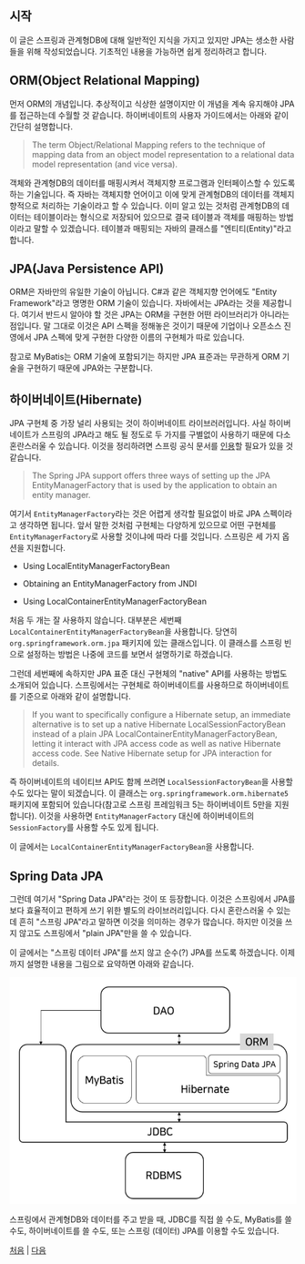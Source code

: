 ## 시작
이 글은 스프링과 관계형DB에 대해 일반적인 지식을 가지고 있지만 JPA는 생소한 사람들을 위해 작성되었습니다. 기초적인 내용을 가능하면 쉽게 정리하려고 합니다.

## ORM(Object Relational Mapping) 
먼저 ORM의 개념입니다. 추상적이고 식상한 설명이지만 이 개념을 계속 유지해야 JPA를 접근하는데 수월할 것 같습니다. 하이버네이트의 사용자 가이드에서는 아래와 같이 간단히 설명합니다.

>The term Object/Relational Mapping refers to the technique of mapping data from an object model representation to a relational data model representation (and vice versa).

객체와 관계형DB의 데이터를 매핑시켜서 객체지향 프로그램과 인터페이스할 수 있도록 하는 기술입니다. 즉 자바는 객체지향 언어이고 이에 맞게 관계형DB의 데이터를 객체지향적으로 처리하는 기술이라고 할 수 있습니다. 이미 알고 있는 것처럼 관계형DB의 데이터는 테이블이라는 형식으로 저장되어 있으므로 결국 테이블과 객체를 매핑하는 방법이라고 말할 수 있겠습니다. 테이블과 매핑되는 자바의 클래스를 "엔티티(Entity)"라고 합니다.

## JPA(Java Persistence API)
ORM은 자바만의 유일한 기술이 아닙니다. C#과 같은 객체지향 언어에도 "Entity Framework"라고 명명한 ORM 기술이 있습니다. 자바에서는 JPA라는 것을 제공합니다. 여기서 반드시 알아야 할 것은 JPA는 ORM을 구현한 어떤 라이브러리가 아니라는 점입니다. 말 그대로 이것은 API 스펙을 정해놓은 것이기 때문에 기업이나 오픈소스 진영에서 JPA 스펙에 맞게 구현한 다양한 이름의 구현체가 따로 있습니다.

참고로 MyBatis는 ORM 기술에 포함되기는 하지만 JPA 표준과는 무관하게 ORM 기술을 구현하기 때문에 JPA와는 구분합니다.

## 하이버네이트(Hibernate)
JPA 구현체 중 가장 널리 사용되는 것이 하이버네이트 라이브러러입니다. 사실 하이버네이트가 스프링의 JPA라고 해도 될 정도로 두 가지를 구별없이 사용하기 때문에 다소 혼란스러울 수 있습니다. 이것을 정리하려면 스프링 공식 문서를 [인용](https://docs.spring.io/spring-framework/docs/5.3.x/reference/html/data-access.html#orm-jpa-setup)할 필요가 있을 것 같습니다.

>The Spring JPA support offers three ways of setting up the JPA EntityManagerFactory that is used by the application to obtain an entity manager.

여기서 `EntityManagerFactory`라는 것은 어렵게 생각할 필요없이 바로 JPA 스펙이라고 생각하면 됩니다. 앞서 말한 것처럼 구현체는 다양하게 있으므로 어떤 구현체를 `EntityManagerFactory`로 사용할 것이냐에 따라 다를 것입니다. 스프링은 세 가지 옵션을 지원합니다.

- Using LocalEntityManagerFactoryBean

- Obtaining an EntityManagerFactory from JNDI

- Using LocalContainerEntityManagerFactoryBean  


처음 두 개는 잘 사용하지 않습니다. 대부분은 세번째 `LocalContainerEntityManagerFactoryBean`을 사용합니다. 당연히 `org.springframework.orm.jpa` 패키지에 있는 클래스입니다. 이 클래스를 스프링 빈으로 설정하는 방법은 나중에 코드를 보면서 설명하기로 하겠습니다.

그런데 세번째에 속하지만 JPA 표준 대신 구현체의 "native" API를 사용하는 방법도 소개되어 있습니다. 스프링에서는 구현체로 하이버네이트를 사용하므로 하이버네이트를 기준으로 아래와 같이 설명합니다.

>If you want to specifically configure a Hibernate setup, an immediate alternative is to set up a native Hibernate LocalSessionFactoryBean instead of a plain JPA LocalContainerEntityManagerFactoryBean, letting it interact with JPA access code as well as native Hibernate access code. See Native Hibernate setup for JPA interaction for details.

즉 하이버네이트의 네이티브 API도 함께 쓰려면 `LocalSessionFactoryBean`을 사용할 수도 있다는 말이 되겠습니다. 이 클래스는 `org.springframework.orm.hibernate5` 패키지에 포함되어 있습니다(참고로 스프링 프레임워크 5는 하이버네이트 5만을 지원합니다). 이것을 사용하면 `EntityManagerFactory` 대신에 하이버네이트의 `SessionFactory`를 사용할 수도 있게 됩니다.

이 글에서는 `LocalContainerEntityManagerFactoryBean`을 사용합니다.

## Spring Data JPA
그런데 여기서 "Spring Data JPA"라는 것이 또 등장합니다. 이것은 스프링에서 JPA를 보다 효율적이고 편하게 쓰기 위한 별도의 라이브러리입니다. 다시 혼란스러울 수 있는데 흔히 "스프링 JPA"라고 말하면 이것을 의미하는 경우가 많습니다. 하지만 이것을 쓰지 않고도 스프링에서 "plain JPA"만을 쓸 수 있습니다. 

이 글에서는 "스프링 데이터 JPA"를 쓰지 않고 순수(?) JPA를 쓰도록 하겠습니다. 이제까지 설명한 내용을 그림으로 요약하면 아래와 같습니다.

   ![fig01.png](../img/fig01.png)  

스프링에서 관계형DB와 데이터를 주고 받을 때, JDBC를 직접 쓸 수도, MyBatis를 쓸 수도, 하이버네이트를 쓸 수도, 또는 스프링 (데이터) JPA를 이용할 수도 있습니다.

[처음](../README.md) | [다음](../02/README.md)